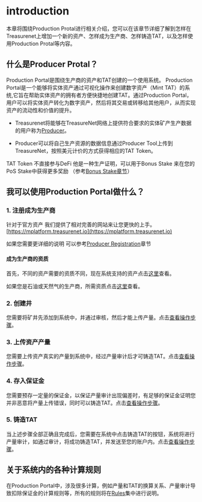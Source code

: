 # introduction
本章将围绕Production Protal进行相关介绍，您可以在该章节详细了解到怎样在Treasurenet上增加一个新的资产、怎样成为生产商、怎样铸造TAT，以及怎样使用Production Protal等内容。

## 什么是Producer Protal？

Production Portal是围绕生产商的资产和TAT创建的一个使用系统。
Production Portal是一个能够将实体资产通过可视化操作来创建数字资产（Mint TAT）的系统,它旨在帮助实体资产的拥有者方便快捷地创建TAT。通过Production Portal，用户可以将实体资产转化为数字资产，然后将其交易或转移给其他用户，从而实现资产的流动性和价值的提升。


* Treasurenet将能够在TreasureNet网络上提供符合要求的实体矿产生产数据的用户称为[Producer](/docs/assets/basic-concepts/producer)。

* Producer可以将自己生产资源的数据信息通过Producer Tool上传到TreasureNet，按照美元计价的方式获得相应的TAT Token。

TAT Token 不直接参与DeFi 他是一种生产证明，可以用于Bonus Stake 来在您的PoS Stake中获得更多奖励 （参考[Bonus Stake章节](https://)）

## 我可以使用Production Portal做什么？

### 1. 注册成为生产商
针对于官方资产 我们提供了相对完善的网站来让您更快的上手。[https://mplatform.treasurenet.io](https://mplatform.treasurenet.io)

如果您需要更详细的说明 可以参考[Producer Registration](/docs/producers/operation-guide/producer/registration)章节

#### 成为生产商的资质

首先，不同的资产需要的资质不同，现在系统支持的资产点击[这里](/docs/producers/assets)查看。

如果您是石油或天然气的生产商，所需资质点击[这里](https:// )查看。

### 2. 创建井
您需要将矿井先添加到系统中，并通过审核，然后才能上传产量。点击[查看操作步骤](
/docs/producers/operation-guide/producer/wellmanagement#2%E6%B7%BB%E5%8A%A0%E7%9F%BF%E4%BA%95%E6%B5%8B%E9%87%8F%E7%82%B9)。

### 3. 上传资产产量
您需要上传资产真实的产量到系统中，经过产量审计后才可铸造TAT。点击[查看操作步骤](
/docs/producers/operation-guide/production-data-upload)。

### 4. 存入保证金
您需要预存一定量的保证金，以保证产量审计出现偏差时，有足够的保证金证明您并非恶意将产量上传错误，同时可以铸造TAT。点击[查看操作步骤](
/docs/producers/operation-guide/producer/expense#1-%E5%AD%98%E5%85%A5%E4%BF%9D%E8%AF%81%E9%87%91)。

### 5. 铸造TAT
当上述步骤全部正确且完成后，您需要在系统中点击铸造TAT的按钮，系统将进行产量审计，如通过审计，将成功铸造TAT，并发送至您的账户内。点击[查看操作步骤](/docs/producers/operation-guide/producer/mint)。

## 关于系统内的各种计算规则
在Production Portal中，涉及很多计算，例如产量和TAT的换算关系、产量审计导致扣除保证金的计算规则等，所有的规则将在[Rules](/docs/producers/rules)集中进行说明。
